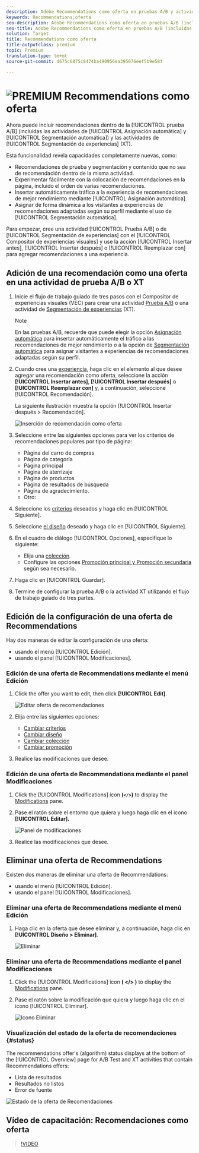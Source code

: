 ```yaml
---
description: Adobe Recommendations como oferta en pruebas A/B y actividades de segmentación de experiencias.
keywords: Recommendations;oferta
seo-description: Adobe Recommendations como oferta en pruebas A/B (incluidas Asignación automática y Segmentación automática) y actividades de segmentación de experiencias (XT)
seo-title: Adobe Recommendations como oferta en pruebas A/B (incluidas Asignación automática y Segmentación automática) y actividades de segmentación de experiencias (XT)
solution: Target
title: Recommendations como oferta
title-outputclass: premium
topic: Premium
translation-type: tm+mt
source-git-commit: d675c6875c8474ba490956ea395076eef5b9e58f

---
```



# ![PREMIUM](/help/assets/premium.png) Recommendations como oferta

Ahora puede incluir recomendaciones dentro de la [!UICONTROL prueba A/B] (incluidas las actividades de [!UICONTROL Asignación automática] y [!UICONTROL Segmentación automática]) y las actividades de [!UICONTROL Segmentación de experiencias] (XT).

Esta funcionalidad revela capacidades completamente nuevas, como:

* Recomendaciones de prueba y segmentación y contenido que no sea de recomendación dentro de la misma actividad.
* Experimentar fácilmente con la colocación de recomendaciones en la página, incluido el orden de varias recomendaciones.
* Insertar automáticamente tráfico a la experiencia de recomendaciones de mejor rendimiento mediante [!UICONTROL Asignación automática].
* Asignar de forma dinámica a los visitantes a experiencias de recomendaciones adaptadas según su perfil mediante el uso de [!UICONTROL Segmentación automática].

Para empezar, cree una actividad [!UICONTROL Prueba A/B] o de [!UICONTROL Segmentación de experiencias] con el [!UICONTROL Compositor de experiencias visuales] y use la acción [!UICONTROL Insertar antes], [!UICONTROL Insertar después] o [!UICONTROL Reemplazar con] para agregar recomendaciones a una experiencia.

## Adición de una recomendación como una oferta en una actividad de prueba A/B o XT

1. Inicie el flujo de trabajo guiado de tres pasos con el Compositor de experiencias visuales (VEC) para crear una actividad [Prueba A/B](/help/c-activities/t-test-ab/t-test-create-ab/test-create-ab.md) o una actividad de [Segmentación de experiencias](/help/c-activities/t-experience-target/t-xt-create/xt-create.md) (XT).

   >[!NOTE]
   >
   >En las pruebas A/B, recuerde que puede elegir la opción [Asignación automática](/help/c-activities/automated-traffic-allocation/automated-traffic-allocation.md) para insertar automáticamente el tráfico a las recomendaciones de mejor rendimiento o a la opción de [Segmentación automática](/help/c-activities/auto-target-to-optimize.md) para asignar visitantes a experiencias de recomendaciones adaptadas según su perfil.

1. Cuando cree una [experiencia](/help/c-experiences/c-visual-experience-composer/viztarget-options.md), haga clic en el elemento al que desee agregar una recomendación como oferta, seleccione la acción **[!UICONTROL Insertar antes]**, **[!UICONTROL Insertar después]** o **[!UICONTROL Reemplazar con]** y, a continuación, seleccione [!UICONTROL Recomendación].

   La siguiente ilustración muestra la opción [!UICONTROL Insertar después &gt; Recomendación].

   ![Inserción de recomendación como oferta](/help/c-recommendations/assets/replace-after-recommendations.png)

1. Seleccione entre las siguientes opciones para ver los criterios de recomendaciones populares por tipo de página:

   * Página del carro de compras
   * Página de categoría
   * Página principal
   * Página de aterrizaje
   * Página de productos
   * Página de resultados de búsqueda
   * Página de agradecimiento.
   * Otro:

1. Seleccione los [criterios](/help/c-recommendations/c-algorithms/algorithms.md) deseados y haga clic en [!UICONTROL Siguiente].
1. Seleccione [el diseño](/help/c-recommendations/c-design-overview/design-overview.md) deseado y haga clic en [!UICONTROL Siguiente].
1. En el cuadro de diálogo [!UICONTROL Opciones], especifique lo siguiente:

   * Elija una [colección](/help/c-recommendations/c-products/collections.md).
   * Configure las opciones [Promoción principal y Promoción secundaria](/help/c-recommendations/t-create-recs-activity/adding-promotions.md) según sea necesario.

1. Haga clic en [!UICONTROL Guardar].
1. Termine de configurar la prueba A/B o la actividad XT utilizando el flujo de trabajo guiado de tres partes.

## Edición de la configuración de una oferta de Recommendations

Hay dos maneras de editar la configuración de una oferta:

* usando el menú [!UICONTROL Edición].
* usando el panel [!UICONTROL Modificaciones].

### Edición de una oferta de Recommendations mediante el menú Edición

1. Click the offer you want to edit, then click **[!UICONTROL Edit]**.

   ![Editar oferta de recomendaciones](/help/c-recommendations/assets/recs-offer-edit.png)

1. Elija entre las siguientes opciones:

   * [Cambiar criterios](/help/c-recommendations/c-algorithms/algorithms.md)
   * [Cambiar diseño](/help/c-recommendations/c-design-overview/design-overview.md)
   * [Cambiar colección](/help/c-recommendations/c-products/collections.md)
   * [Cambiar promoción](/help/c-recommendations/t-create-recs-activity/adding-promotions.md)

1. Realice las modificaciones que desee.

### Edición de una oferta de Recommendations mediante el panel Modificaciones

1. Click the [!UICONTROL Modifications] icon  **(`</>`)** to display the [Modifications](/help/c-experiences/c-visual-experience-composer/c-vec-code-editor/vec-code-editor.md) pane.
1. Pase el ratón sobre el entorno que quiera y luego haga clic en el icono **[!UICONTROL Editar].**

   ![Panel de modificaciones](/help/c-recommendations/assets/recs-offer-modifications.png)

1. Realice las modificaciones que desee.

## Eliminar una oferta de Recommendations

Existen dos maneras de eliminar una oferta de Recommendations:

* usando el menú [!UICONTROL Edición].
* usando el panel [!UICONTROL Modificaciones].

### Eliminar una oferta de Recommendations mediante el menú Edición

1. Haga clic en la oferta que desee eliminar y, a continuación, haga clic en **[!UICONTROL Diseño &gt; Eliminar]**.

   ![Eliminar](/help/c-recommendations/assets/recs-offer-remove.png)

### Eliminar una oferta de Recommendations mediante el panel Modificaciones

1. Click the [!UICONTROL Modifications] icon **( &lt;/&gt; )** to display the [Modifications](/help/c-experiences/c-visual-experience-composer/c-vec-code-editor/vec-code-editor.md) pane.
1. Pase el ratón sobre la modificación que quiera y luego haga clic en el icono [!UICONTROL Eliminar].

   ![Icono Eliminar](/help/c-recommendations/assets/recs-offer-delete.png)

### Visualización del estado de la oferta de recomendaciones {#status}

The recommendations offer's (algorithm) status displays at the bottom of the [!UICONTROL Overview] page for A/B Test and XT activities that contain Recommendations offers:

* Lista de resultados
* Resultados no listos
* Error de fuente

![Estado de la oferta de Recomendaciones](/help/c-recommendations/assets/recs-offer-status.png)

## Vídeo de capacitación: Recomendaciones como oferta

>[!VIDEO](https://video.tv.adobe.com/v/28878?captions=spa)